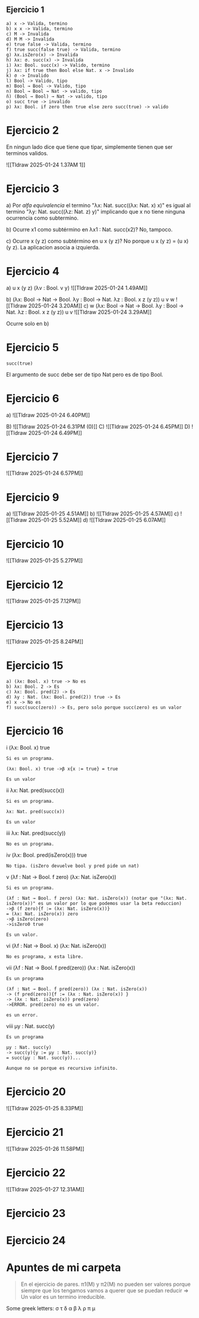## Ejercicio 1
```
a) x -> Valida, termino
b) x x -> Valida, termino
c) M -> Invalida
d) M M -> Invalida
e) true false -> Valida, termino
f) true succ(false true) -> Valida, termino 
g) λx.isZero(x) -> Invalida
h) λx: σ. succ(x) -> Invalida
i) λx: Bool. succ(x) -> Valido, termino
j) λx: if true then Bool else Nat. x -> Invalido
k) σ -> Invalido
l) Bool -> Valido, tipo
m) Bool → Bool -> Valido, tipo
n) Bool → Bool → Nat -> valido, tipo 
ñ) (Bool → Bool) → Nat -> valido, tipo
o) succ true -> invalido
p) λx: Bool. if zero then true else zero succ(true) -> valido
```

# Ejercicio 2
En ningun lado dice que tiene que tipar, simplemente tienen que ser terminos validos.

![[Tldraw 2025-01-24 1.37AM 1]]

# Ejercicio 3

a) Por *alfa equivalencia* el termino "λx: Nat. succ((λx: Nat. x) x)" es igual al termino "λy: Nat. succ((λz: Nat. z) y)" implicando que x no tiene ninguna ocurrencia como subtermino.

b) Ocurre x1 como subtérmino en λx1 : Nat. succ(x2)? No, tampoco.

c) Ocurre x (y z) como subtérmino en u x (y z)? No porque u x (y z) = (u x) (y z). La aplicacion asocia a izquierda.

# Ejercicio 4
a) u x (y z) (λv : Bool. v y)
![[Tldraw 2025-01-24 1.49AM]]

b) (λx: Bool → Nat → Bool. λy : Bool → Nat. λz : Bool. x z (y z)) u v w
![[Tldraw 2025-01-24 3.20AM]]
c) w (λx: Bool → Nat → Bool. λy : Bool → Nat. λz : Bool. x z (y z)) u v
![[Tldraw 2025-01-24 3.29AM]]

Ocurre solo en b)

# Ejercicio 5
```
succ(true)
```
El argumento de succ debe ser de tipo Nat pero es de tipo Bool.
# Ejercicio 6
a)
![[Tldraw 2025-01-24 6.40PM]]

B) ![[Tldraw 2025-01-24 6.31PM (0)]] 
C)
![[Tldraw 2025-01-24 6.45PM]]
D) ![[Tldraw 2025-01-24 6.49PM]]
# Ejercicio 7

![[Tldraw 2025-01-24 6.57PM]]

# Ejercicio 9
a) ![[Tldraw 2025-01-25 4.51AM]]
b) ![[Tldraw 2025-01-25 4.57AM]]
c) ![[Tldraw 2025-01-25 5.52AM]]
d) ![[Tldraw 2025-01-25 6.07AM]]

# Ejercicio 10
![[Tldraw 2025-01-25 5.27PM]]

# Ejercicio 12
![[Tldraw 2025-01-25 7.12PM]]

# Ejercicio 13
![[Tldraw 2025-01-25 8.24PM]]
# Ejercicio 15

```
a) (λx: Bool. x) true -> No es 
b) λx: Bool. 2 -> Es  
c) λx: Bool. pred(2) -> Es
d) λy : Nat. (λx: Bool. pred(2)) true -> Es
e) x -> No es
f) succ(succ(zero)) -> Es, pero solo porque succ(zero) es un valor
```

# Ejercicio 16
i (λx: Bool. x) true 
```
Si es un programa.

(λx: Bool. x) true ->β x{x := true} = true 

Es un valor
```
ii λx: Nat. pred(succ(x)) 
```
Si es un programa.

λx: Nat. pred(succ(x)) 

Es un valor
```
iii λx: Nat. pred(succ(y)) 
```
No es un programa.
```
iv (λx: Bool. pred(isZero(x))) true 
```
No tipa. (isZero devuelve bool y pred pide un nat)
```
v (λf : Nat → Bool. f zero) (λx: Nat. isZero(x)) 
```
Si es un programa.

(λf : Nat → Bool. f zero) (λx: Nat. isZero(x)) (notar que "(λx: Nat. isZero(x))" es un valor por lo que podemos usar la beta reduccion)
->β (f zero){f := (λx: Nat. isZero(x))} 
= (λx: Nat. isZero(x)) zero
->β isZero(zero)
->isZero0 true

Es un valor.
```
vi (λf : Nat → Bool. x) (λx: Nat. isZero(x)) 
```
No es programa, x esta libre. 
```
vii (λf : Nat → Bool. f pred(zero)) (λx : Nat. isZero(x)) 
```
Es un programa

(λf : Nat → Bool. f pred(zero)) (λx : Nat. isZero(x)) 
-> (f pred(zero)){f := (λx : Nat. isZero(x)) }
-> (λx : Nat. isZero(x)) pred(zero)
->ERROR. pred(zero) no es un valor.

es un error.
```
viii µy : Nat. succ(y)
```
Es un programa

µy : Nat. succ(y) 
-> succ(y){y := µy : Nat. succ(y)}
= succ(µy : Nat. succ(y))...

Aunque no se porque es recursivo infinito.

```
# Ejercicio 20
![[Tldraw 2025-01-25 8.33PM]]

# Ejercicio 21
![[Tldraw 2025-01-26 11.58PM]]

# Ejercicio 22
![[Tldraw 2025-01-27 12.31AM]]
# Ejercicio 23

# Ejercicio 24

# Apuntes de mi carpeta
> En el ejercicio de pares. π1(M) y π2(M) no pueden ser valores porque siempre que los tengamos vamos a querer que se puedan reducir => Un valor es un termino irreducible.

Some greek letters:
σ
τ
δ
α
β
λ
ρ
π
μ

